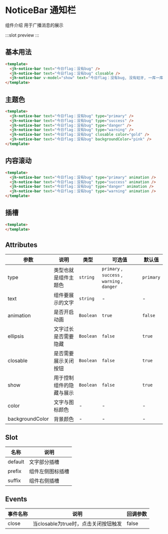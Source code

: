 # NoticeBar 通知栏

组件介绍
用于广播消息的展示

:::slot preview
<ClientOnly>
  <jh-notice-bar-demo />
</ClientOnly>
:::

## 基本用法

```html
<template>
  <jh-notice-bar text="今日flag：没有bug" />
  <jh-notice-bar text="今日flag：没有bug" closable />
  <jh-notice-bar v-model="show" text="今日flag：没有bug, 没有蛀牙, 一库一库" closable ellipsis />
</template>
```

## 主题色

```html
<template>
  <jh-notice-bar text="今日flag：没有bug" type="primary" />
  <jh-notice-bar text="今日flag：没有bug" type="success" />
  <jh-notice-bar text="今日flag：没有bug" type="danger" />
  <jh-notice-bar text="今日flag：没有bug" type="warning" />
  <jh-notice-bar text="今日flag：没有bug" closable color="gold" />
  <jh-notice-bar text="今日flag：没有bug" backgroundColor="pink" />
</template>
```

## 内容滚动

```html
<template>
  <jh-notice-bar text="今日flag：没有bug" type="primary" animation />
  <jh-notice-bar text="今日flag：没有bug" type="success" animation />
  <jh-notice-bar text="今日flag：没有bug" type="danger" animation />
  <jh-notice-bar text="今日flag：没有bug" type="warning" animation />
</template>
```

## 插槽

```html
<template>
</template>
```

## Attributes

| 参数 | 说明 | 类型 | 可选值 | 默认值 |
| --- | --- | --- | --- | --- |
| type | 类型也就是组件主题色 | `string` | `primary` , `success` , `warning` , `danger` | `primary` |
| text | 组件要展示的文字 | `string` | - | - |
| animation | 是否开启动画 | `Boolean` | `true` | `false` |
| ellipsis | 文字过长是否需要隐藏 | `Boolean` | `false` | `true` |
| closable | 是否需要展示关闭按钮 | `Boolean` | `false` | `true` |
| show | 用于控制组件的隐藏与展示 | `Boolean` | `false` | `true` |
| color | 文字与图标颜色 | - | - | - |
| backgroundColor | 背景颜色 | - | - | - |

## Slot

| 名称  | 说明               |
| ------ | ------------------ |
| default | 文字部分插槽 |
| prefix | 组件左侧图标插槽 |
| suffix | 组件右侧插槽 |

## Events

| 事件名称 | 说明 | 回调参数 |
| ---  | --- | --- |
| close | 当closable为true时，点击关闭按钮触发 | false |
